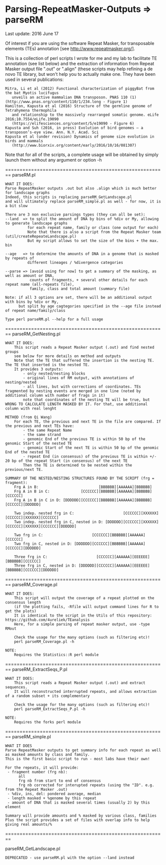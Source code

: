 Parsing-RepeatMasker-Outputs => parseRM
========================================================
Last update: 2016 June 17


Of interest if you are using the software Repeat Masker, for transposable elements (TEs) annotation [see http://www.repeatmasker.org/].

This is a collection of perl scripts I wrote for me and my lab to facilitate TE annotation (see list below) and the extraction of information from Repeat Masker output file ".out" or ".align" (these scripts may help refining a de novo TE library, but won't help you to actually make one.
They have been used in several publications:

    Mitra, Li et al (2012) Functional characterization of piggyBat from the bat Myotis lucifugus 
       unveils an active mammalian DNA transposon. PNAS 110 (1) (http://www.pnas.org/content/110/1/234.long - Figure 1)
    Hamilton, Kapusta et al (2016) Structure of the germline genome of Tetrahymena thermophila 
       and relationship to the massively rearranged somatic genome. eLife 2016;10.7554/eLife.19090 
       (https://elifesciences.org/content/5/e19090 - Figure 6)
    Kapusta and Suh (2016, in press) Evolution of bird genomes — a transposon’s-eye view. Ann. N.Y. Acad. Sci
    Kapusta et al (under revision) Dynamics of genome size evolution in birds and mammals 
       (http://www.biorxiv.org/content/early/2016/10/16/081307)

Note that for all of the scripts, a complete usage will be obtained by simply launch them without any argument or option -h

========================================================
parseRM.pl

    WHAT IT DOES:
    Parse RepeatMasker outputs .out but also .align which is much better for landscape graphs
    Indeed, this scripts is replacing parseRM_GetLandscape.pl
    and will ultimately replace parseRM_simple.pl as well - for now, it is a bit slow

    There are 3 non exclusive parsings types (they can all be set):
    --land  => to split the amount of DNA by bins of %div or My, allowing to generate landscape graphs
              for each repeat name, family or class (one output for each)
              Note that there is also a script from the Repeat Masker team (util/createRepeateLandscape.pl)
			  But my script allows to set the size of the bins + the max. bin

    --age   => to determine the amounts of DNA in a genome that is masked by repeats of 
              different lineages / %divergence categories

    --parse => [avoid using for now] to get a summary of the masking, as well as amount or DNA, 
               counts of fragments, + several other details for each repeat name (all-repeats file), 
               family, class and total amount (summary file)

    Note: if all 3 options are set, there will be an additional output with bins by %div or My, 
          but split by age cagtegories specified in the --age file instead of repeat name/family/class 
    
    Type perl parseRM.pl --help for a full usage

========================================================
parseRM_GetNesting.pl

    WHAT IT DOES: 
        This script reads a Repeat Masker output (.out) and find nested groups
        see below for more details on method and outputs
        Note that the TE that suffered the insertion is the nesting TE. The TE that inserted is the nested TE.
        It provides 3 outputs:
            - only nested/nesting blocks
            - original lines of RM output, with annotations of nesting/nested
            - all lines, but with corrections of coordinates. TEs fragmented by nesting events are merged in one line (noted by additional column with number of frags in it)
            note that coordinates of the nesting TE will be true, but WRONG TO CALCULATE LENGTH MASKED BY IT. For that, use additional column with real lenght
	 
    METHOD (from Qi Wang)
        For each TE, the previous and next TE in the file are compared. If the previous and next TEs have:
            - the same Repeat Name
            - the same strand
            - genomic End of the previous TE is within 50 bp of the genomic Start of the nested TE
            - genomic Start of the next TE is within 50 bp of the genomic End of the nested TE
            - repeat End (in consensus) of the previous TE is within +/- 20 bp of the repeat Start (in consensus) of the next TE
            Then the TE is determined to be nested within the previous/next TE.
	 
    SUMMARY OF THE NESTED/NESTING STRUCTURES FOUND BY THE SCRIPT (frg = fragment):
        Frg A in B:                           [BBBBBB][AAAAAA][BBBBBB]
        Frg A in B in C:              [CCCCCC][BBBBBB][AAAAAA][BBBBBB][CCCCCC]
        Frg A in B in C in D: [DDDDDD][CCCCCC][BBBBBB][AAAAAA][BBBBBB][CCCCCC][DDDDDD]
		
        Two indep. nested frg in C:                      [CCCCCC][XXXXXX][CCCCCC][XXXXXX][CCCCCC]
        Two indep. nested frg in C, nested in D: [DDDDDD][CCCCCC][XXXXXX][CCCCCC][XXXXXX][CCCCCC][DDDDDD]	
		
        Two frg in C:                      [CCCCCC][BBBBBB][AAAAAA][CCCCCC]
        Two frg in C, nested in D: [DDDDDD][CCCCCC][BBBBBB][AAAAAA][CCCCCC][DDDDDD]
		   
        Three frg in C:                      [CCCCCC][AAAAAA][EEEEEE][BBBBBB][CCCCCC]
        Three frg in C, nested in D: [DDDDDD][CCCCCC][AAAAAA][EEEEEE][BBBBBB][CCCCCC][DDDDDD]
		
========================================================
parseRM_Coverage.pl

    WHAT IT DOES: 
        This script will output the coverage of a repeat plotted on the consensus length
        (if the plotting fails, -Rfile will output command lines for R to get the plots) 
        It is identical to the script in the Utils of this repository: https://github.com/4ureliek/TEanalysis
        Here, for a simple parsing of repeat masker output, use -type RMout

        Check the usage for the many options (such as filtering etc)!
        perl parseRM_Coverage.pl -h

    NOTE: 
        Requires the Statistics::R perl module
        
========================================================
parseRM_ExtractSeqs_P.pl

    WHAT IT DOES: 
        This script reads a Repeat Masker output (.out) and extract sequences.
        It will reconstructed interrupted repeats, and allows extraction of a random subset + its complementary
  
        Check the usage for the many options (such as filtering etc)!
        perl parseRM_ExtractSeqs_P.pl -h
 
    NOTE: 
        Requires the forks perl module
        
========================================================
parseRM_simple.pl

    WHAT IT DOES
    Parse RepeatMasker outputs to get summary info for each repeat as well as masked amounts by class and family.
    This is the first basic script to run - most labs have their own!
    
    For the repeats, it will provide:
     - fragment number (frg nb): 
          all
          frg nb from start to end of consensus
          frg nb corrected for interupted repeats (using the "ID". e.g. from the Repeat Masker .out)
     - %div, ins, del: pondered average, median
     - length masked + %genome by this repeat
     - amount of DNA that is masked several times (usually 2) by this element 
      
    Summary will provide amounts and % masked by various class, families
    Plus the script provides a set of files with overlap info to help giving real amounts/%

========================================================

parseRM_GetLandscape.pl

    DEPRECATED - use parseRM.pl with the option --land instead
